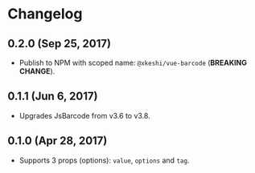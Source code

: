 # Changelog

## 0.2.0 (Sep 25, 2017)

- Publish to NPM with scoped name: `@xkeshi/vue-barcode` (**BREAKING CHANGE**).

## 0.1.1 (Jun 6, 2017)

- Upgrades JsBarcode from v3.6 to v3.8.

## 0.1.0 (Apr 28, 2017)

- Supports 3 props (options): `value`, `options` and `tag`.
